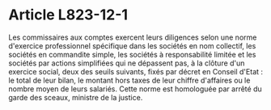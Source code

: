 # Article L823-12-1

Les commissaires aux comptes exercent leurs diligences selon une norme d'exercice professionnel spécifique dans les sociétés en nom collectif, les sociétés en commandite simple, les sociétés à responsabilité limitée et les sociétés par actions simplifiées qui ne dépassent pas, à la clôture d'un exercice social, deux des seuils suivants, fixés par décret en Conseil d'Etat : le total de leur bilan, le montant hors taxes de leur chiffre d'affaires ou le nombre moyen de leurs salariés. Cette norme est homologuée par arrêté du garde des sceaux, ministre de la justice.
